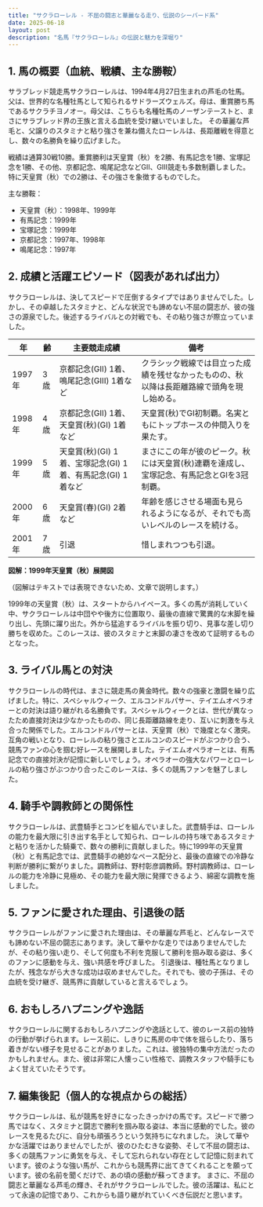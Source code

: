 ```yaml
---
title: "サクラローレル - 不屈の闘志と華麗なる走り、伝説のシーバード系"
date: 2025-06-18
layout: post
description: "名馬『サクラローレル』の伝説と魅力を深堀り"
---
```


## 1. 馬の概要（血統、戦績、主な勝鞍）

サラブレッド競走馬サクラローレルは、1994年4月27日生まれの芦毛の牡馬。父は、世界的な名種牡馬として知られるサドラーズウェルズ。母は、重賞勝ち馬であるサクラチヨノオー。母父は、こちらも名種牡馬のノーザンテーストと、まさにサラブレッド界の王族と言える血統を受け継いでいました。  その華麗な芦毛と、父譲りのスタミナと粘り強さを兼ね備えたローレルは、長距離戦を得意とし、数々の名勝負を繰り広げました。

戦績は通算30戦10勝。重賞勝利は天皇賞（秋）を2勝、有馬記念を1勝、宝塚記念を1勝、その他、京都記念、鳴尾記念などGII、GIII競走も多数制覇しました。特に天皇賞（秋）での2勝は、その強さを象徴するものでした。

主な勝鞍：

* 天皇賞（秋）：1998年、1999年
* 有馬記念：1999年
* 宝塚記念：1999年
* 京都記念：1997年、1998年
* 鳴尾記念：1997年


## 2. 成績と活躍エピソード（図表があれば出力）

サクラローレルは、決してスピードで圧倒するタイプではありませんでした。しかし、その卓越したスタミナと、どんな状況でも諦めない不屈の闘志が、彼の強さの源泉でした。後述するライバルとの対戦でも、その粘り強さが際立っていました。

| 年 | 齢 | 主要競走成績 | 備考 |
|---|---|---|---|
| 1997年 | 3歳 | 京都記念(GII) 1着、鳴尾記念(GIII) 1着など |  クラシック戦線では目立った成績を残せなかったものの、秋以降は長距離路線で頭角を現し始める。 |
| 1998年 | 4歳 | 京都記念(GII) 1着、天皇賞(秋)(GI) 1着など | 天皇賞(秋)でGI初制覇。名実ともにトップホースの仲間入りを果たす。 |
| 1999年 | 5歳 | 天皇賞(秋)(GI) 1着、宝塚記念(GI) 1着、有馬記念(GI) 1着など |  まさにこの年が彼のピーク。秋には天皇賞(秋)連覇を達成し、宝塚記念、有馬記念とGIを3冠制覇。 |
| 2000年 | 6歳 |  天皇賞(春)(GI) 2着など |  年齢を感じさせる場面も見られるようになるが、それでも高いレベルのレースを続ける。 |
| 2001年 | 7歳 |  引退 |  惜しまれつつも引退。 |


**図解：1999年天皇賞（秋）展開図**

（図解はテキストでは表現できないため、文章で説明します。）

1999年の天皇賞（秋）は、スタートからハイペース。多くの馬が消耗していく中、サクラローレルは中団やや後方に位置取り、最後の直線で驚異的な末脚を繰り出し、先頭に躍り出た。外から猛追するライバルを振り切り、見事な差し切り勝ちを収めた。このレースは、彼のスタミナと末脚の凄さを改めて証明するものとなった。


## 3. ライバル馬との対決

サクラローレルの時代は、まさに競走馬の黄金時代。数々の強豪と激闘を繰り広げました。特に、スペシャルウィーク、エルコンドルパサー、テイエムオペラオーとの対決は語り継がれる名勝負です。スペシャルウィークとは、世代が異なったため直接対決は少なかったものの、同じ長距離路線を走り、互いに刺激を与え合った関係でした。エルコンドルパサーとは、天皇賞（秋）で幾度となく激突。互角の戦いとなり、ローレルの粘り強さとエルコンのスピードがぶつかり合う、競馬ファンの心を掴む好レースを展開しました。テイエムオペラオーとは、有馬記念での直接対決が記憶に新しいでしょう。オペラオーの強大なパワーとローレルの粘り強さがぶつかり合ったこのレースは、多くの競馬ファンを魅了しました。


## 4. 騎手や調教師との関係性

サクラローレルは、武豊騎手とコンビを組んでいました。武豊騎手は、ローレルの能力を最大限に引き出す名手として知られ、ローレルの持ち味であるスタミナと粘りを活かした騎乗で、数々の勝利に貢献しました。特に1999年の天皇賞（秋）と有馬記念では、武豊騎手の絶妙なペース配分と、最後の直線での冷静な判断が勝利に繋がりました。調教師は、野村彰彦調教師。野村調教師は、ローレルの能力を冷静に見極め、その能力を最大限に発揮できるよう、綿密な調教を施しました。


## 5. ファンに愛された理由、引退後の話

サクラローレルがファンに愛された理由は、その華麗な芦毛と、どんなレースでも諦めない不屈の闘志にあります。決して華やかな走りではありませんでしたが、その粘り強い走り、そして何度も不利を克服して勝利を掴み取る姿は、多くのファンに感動を与え、強い共感を呼びました。  引退後は、種牡馬となりましたが、残念ながら大きな成功は収めませんでした。それでも、彼の子孫は、その血統を受け継ぎ、競馬界に貢献していると言えるでしょう。


## 6. おもしろハプニングや逸話

サクラローレルに関するおもしろハプニングや逸話として、彼のレース前の独特の行動が挙げられます。レース前に、しきりに馬房の中で体を揺らしたり、落ち着きがない様子を見せることがありました。これは、彼独特の集中方法だったのかもしれません。また、彼は非常に人懐っこい性格で、調教スタッフや騎手にもよく甘えていたそうです。


## 7. 編集後記（個人的な視点からの総括）

サクラローレルは、私が競馬を好きになったきっかけの馬です。スピードで勝つ馬ではなく、スタミナと闘志で勝利を掴み取る姿は、本当に感動的でした。彼のレースを見るたびに、自分も頑張ろうという気持ちになれました。  決して華やかな活躍ではありませんでしたが、彼のひたむきな姿勢、そして不屈の闘志は、多くの競馬ファンに勇気を与え、そして忘れられない存在として記憶に刻まれています。彼のような強い馬が、これからも競馬界に出てきてくれることを願っています。彼の名前を聞くだけで、あの頃の感動が蘇ってきます。  まさに、不屈の闘志と華麗なる芦毛の輝き、それがサクラローレルでした。彼の活躍は、私にとって永遠の記憶であり、これからも語り継がれていくべき伝説だと思います。
